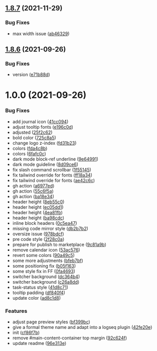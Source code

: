 ## [1.8.7](https://github.com/pengx17/logseq-laurel-theme/compare/v1.8.6...v1.8.7) (2021-11-29)


### Bug Fixes

* max width issue ([ab46329](https://github.com/pengx17/logseq-laurel-theme/commit/ab463293f6b85739e5b55d3ab1d713044d531011))

## [1.8.6](https://github.com/pengx17/logseq-laurel-theme/compare/v1.8.5...v1.8.6) (2021-09-26)


### Bug Fixes

* version ([e71b88d](https://github.com/pengx17/logseq-laurel-theme/commit/e71b88ddd1876829b74db2905da1d1e04c2bf12e))

# 1.0.0 (2021-09-26)


### Bug Fixes

* add journal icon ([41cc094](https://github.com/pengx17/logseq-laurel-theme/commit/41cc094218b333279173d996752608eb923490b0))
* adjust tooltip fonts ([e196c0d](https://github.com/pengx17/logseq-laurel-theme/commit/e196c0dc1304b5d0d4225851afc1bf7ff065d716))
* adjusted ([25f2c62](https://github.com/pengx17/logseq-laurel-theme/commit/25f2c62bc11a938b0bfa482b6521f9a5ce327dfd))
* bold color ([725c8a5](https://github.com/pengx17/logseq-laurel-theme/commit/725c8a570e5832688e6a7919ecc8320c7f0293f2))
* change logo z-index ([fd31b23](https://github.com/pengx17/logseq-laurel-theme/commit/fd31b23a0fae4e41e8a79b1543fac98a4f2506cb))
* colors ([fda4c8b](https://github.com/pengx17/logseq-laurel-theme/commit/fda4c8beab86c02a8982cc398a2ebcdce6690a0b))
* colors ([6fafc0c](https://github.com/pengx17/logseq-laurel-theme/commit/6fafc0ca20216869971466df15f48a32a765bfb9))
* dark mode block-ref underline ([9e64991](https://github.com/pengx17/logseq-laurel-theme/commit/9e64991b7b03d873896ce9d4f7172d8f78c80ef2))
* dark mode guideline ([8d09ce6](https://github.com/pengx17/logseq-laurel-theme/commit/8d09ce6a41b8014113c17ab9b5e74db2cf2790c3))
* fix slash command scrollbar ([1f55145](https://github.com/pengx17/logseq-laurel-theme/commit/1f55145e09f9f9b2c897f309e6349dd6be5fd57f))
* fix tailwind override for fonts ([ff18a34](https://github.com/pengx17/logseq-laurel-theme/commit/ff18a34dde635191a858ae4607421de529fd2cea))
* fix tailwind override for fonts ([ae42c6c](https://github.com/pengx17/logseq-laurel-theme/commit/ae42c6c946a899d94250dc94381bb385b9bc0f08))
* gh action ([a6977ed](https://github.com/pengx17/logseq-laurel-theme/commit/a6977edb5ab4fcf3b4198e008def29ac68560491))
* gh action ([55c6f5a](https://github.com/pengx17/logseq-laurel-theme/commit/55c6f5ab4a09062a09a1ac91edd3c50f42dce93d))
* gh action ([ba18e34](https://github.com/pengx17/logseq-laurel-theme/commit/ba18e34ee0c3673e18d1955462dd882e982e31d4))
* header height ([8eb55c0](https://github.com/pengx17/logseq-laurel-theme/commit/8eb55c01fdfc28bd4b4147c9e416e6596b9b3b62))
* header height ([ec05dd1](https://github.com/pengx17/logseq-laurel-theme/commit/ec05dd13a3d8fa22e5d11d529c88f7388e5bd1f4))
* header height ([4ea81fb](https://github.com/pengx17/logseq-laurel-theme/commit/4ea81fb4a152c28fed03d03b34861de0cd526a65))
* header height ([ba98cdc](https://github.com/pengx17/logseq-laurel-theme/commit/ba98cdc87809e97a5008fd85d7172ca5cb45e8bc))
* inline block headers ([0c5ea47](https://github.com/pengx17/logseq-laurel-theme/commit/0c5ea4782ae9d02485fd492640aec2058bfc69fe))
* missing code mirror style ([db2b7b2](https://github.com/pengx17/logseq-laurel-theme/commit/db2b7b2d1ab7591d7371794b92a2c20fd9543f31))
* oversize issue ([978bdcf](https://github.com/pengx17/logseq-laurel-theme/commit/978bdcfaffc4ab94a7a1bdb369501cb0ce3f1c41))
* pre code style ([2f28c0a](https://github.com/pengx17/logseq-laurel-theme/commit/2f28c0a58d694d71143ce266f9af28bf5a9e449f))
* prepare for publish to marketplace ([9c81a9b](https://github.com/pengx17/logseq-laurel-theme/commit/9c81a9b315bb12c41645976ada388b7d18497df2))
* remove calendar icon ([53ac576](https://github.com/pengx17/logseq-laurel-theme/commit/53ac5762effee848e944a058296a29cb8819269a))
* revert some colors ([90a49c5](https://github.com/pengx17/logseq-laurel-theme/commit/90a49c5ea4f329c69fdc0ea82241f013267683f0))
* some more adjustments ([bfeb7bf](https://github.com/pengx17/logseq-laurel-theme/commit/bfeb7bf8ec7125d31b88411dffc4d8ea151b0b78))
* some positioning fix ([b05f163](https://github.com/pengx17/logseq-laurel-theme/commit/b05f1634575cf8eabe2af465d281d01f3285dd60))
* some style fix in FF ([0fa4693](https://github.com/pengx17/logseq-laurel-theme/commit/0fa46936863c2bfdb0ba97dc9338bf65d32b2707))
* switcher background ([dc364b4](https://github.com/pengx17/logseq-laurel-theme/commit/dc364b47efc1ea14b24b425a1c4464380b796c90))
* switcher background ([c26a8dd](https://github.com/pengx17/logseq-laurel-theme/commit/c26a8dd6c0175af3e85713f8fb753c5b21c7d82c))
* task-status style ([41d8c71](https://github.com/pengx17/logseq-laurel-theme/commit/41d8c711d5cfc2d280ad113d9db85d0a79fb9583))
* tooltip padding ([df840f4](https://github.com/pengx17/logseq-laurel-theme/commit/df840f4cdda7bce14b5c7c0b6a18b97437b6603c))
* update color ([ad8c1d8](https://github.com/pengx17/logseq-laurel-theme/commit/ad8c1d832f76053d457373532daef6a3dbd1d78d))


### Features

* adjust page preview styles ([bf399bc](https://github.com/pengx17/logseq-laurel-theme/commit/bf399bcf0f3de76d22954a9d4159e27fe85017d6))
* give a formal theme name and adapt into a logseq plugin ([42fe20e](https://github.com/pengx17/logseq-laurel-theme/commit/42fe20edcf94ab41976035d6211d8f66e787fe14))
* init ([cf86f7b](https://github.com/pengx17/logseq-laurel-theme/commit/cf86f7b7fd4668ae2772f67cd6fd9b2e6c4bc3cf))
* remove #main-content-container top margin ([92c624f](https://github.com/pengx17/logseq-laurel-theme/commit/92c624f5a06cbad5e2893b97bc4bf71a8bfc8f42))
* update readme ([96e313e](https://github.com/pengx17/logseq-laurel-theme/commit/96e313ef0bc32f6980c1d882f7940a4b95aac60d))
